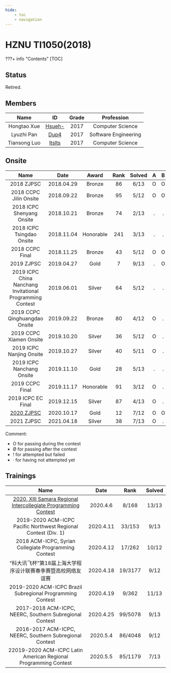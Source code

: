 ```yaml
---
hide:
    - toc
    - navigation
---
```


# HZNU TI1050(2018)

???+ info "Contents"
    [TOC]

## Status

Retired.

## Members

|     Name     |                        ID                         | Grade |      Profession      |
| :----------: | :-----------------------------------------------: | :---: | :------------------: |
| Hongtao Xue  | [Hsueh-](https://codeforces.cc/profile/HsuehHtao) | 2017  |   Computer Science   |
|  Lyuzhi Pan  |    [Dup4](https://codeforces.cc/profile/Dup4)     | 2017  | Software Engineering |
| Tiansong Luo |    [ltslts](https://codeforces.cc/profile/lts)    | 2017  |   Computer Science   |

## Onsite

|                           Name                            |    Date    |   Award   | Rank  | Solved |   A   |   B   |   C   |   D   |   E   |   F   |   G   |   H   |   I   |   J   |   K   |   L   |   M   |
| :-------------------------------------------------------: | :--------: | :-------: | :---: | :----: | :---: | :---: | :---: | :---: | :---: | :---: | :---: | :---: | :---: | :---: | :---: | :---: | :---: |
|                        2018 ZJPSC                         | 2018.04.29 |  Bronze   |  86   |  6/13  |   O   |   O   |   .   |   .   |   .   |   .   |   .   |   .   |   .   |   O   |   O   |   O   |   O   |
|                  2018 CCPC Jilin Onsite                   | 2018.09.22 |  Bronze   |  95   |  5/12  |   O   |   O   |   O   |   O   |   O   |   .   |   .   |   .   |   .   |   .   |   .   |   .   |
|                 2018 ICPC Shenyang Onsite                 | 2018.10.21 |  Bronze   |  74   |  2/13  |   .   |   .   |   O   |   .   |   .   |   .   |   .   |   .   |   .   |   O   |   .   |   .   |   .   |
|                 2018 ICPC Tsingdao Onsite                 | 2018.11.04 | Honorable |  241  |  3/13  |   .   |   .   |   O   |   .   |   .   |   .   |   .   |   .   |   .   |   O   |   .   |   .   |   O   |
|                      2018 CCPC Final                      | 2018.11.25 |  Bronze   |  43   |  5/12  |   O   |   O   |   .   |   .   |   .   |   .   |   O   |   .   |   O   |   .   |   .   |   O   |
|                        2019 ZJPSC                         | 2019.04.27 |   Gold    |   7   |  9/13  |   .   |   O   |   O   |   .   |   O   |   O   |   O   |   O   |   O   |   O   |   O   |   .   |   .   |
| 2019 ICPC China Nanchang Invitational Programming Contest | 2019.06.01 |  Silver   |  64   |  5/12  |   .   |   .   |   .   |   .   |   .   |   O   |   O   |   .   |   .   |   O   |   O   |   O   |
|               2019 CCPC Qinghuangdao Onsite               | 2019.09.22 |  Bronze   |  80   |  4/12  |   O   |   .   |   .   |   O   |   .   |   O   |   .   |   .   |   O   |   .   |   .   |   .   |
|                  2019 CCPC Xiamen Onsite                  | 2019.10.20 |  Silver   |  36   |  5/12  |   O   |   .   |   .   |   O   |   .   |   .   |   O   |   O   |   .   |   O   |   .   |   .   |
|                 2019 ICPC Nanjing Onsite                  | 2019.10.27 |  Silver   |  40   |  5/11  |   O   |   .   |   O   |   .   |   .   |   O   |   .   |   O   |   .   |   .   |   O   |
|                 2019 ICPC Nanchang Onsite                 | 2019.11.10 |   Gold    |  28   |  5/13  |   .   |   .   |   O   |   .   |   O   |   .   |   O   |   .   |   .   |   .   |   O   |   O   |   .   |
|                      2019 CCPC Final                      | 2019.11.17 | Honorable |  91   |  3/12  |   O   |   .   |   .   |   .   |   .   |   .   |   .   |   .   |   .   |   .   |   O   |   O   |
|                    2019 ICPC EC Final                     | 2019.12.15 |  Silver   |  87   |  4/13  |   O   |   .   |   .   |   .   |   O   |   .   |   .   |   O   |   .   |   .   |   .   |   .   |   O   |
|      [2020 ZJPSC](./2020/onsite/17th-zjpsc/index.md)      | 2020.10.17 |   Gold    |  12   |  7/12  |   O   |   O   |   O   |   .   |   O   |   .   |   O   |   !   |   O   |   .   |   O   |   .   |
|                        2021 ZJPSC                         | 2021.04.18 |  Silver   |  38   |  7/13  |   O   |   .   |   O   |   !   |   .   |   O   |   O   |   .   |   !   |   O   |   .   |   O   |   O   |

Comment:

- O for passing during the contest
- Ø for passing after the contest
-  ! for attempted but failed
- · for having not attempted yet

## Trainings

|                                                                               Name                                                                               |   Date    |  Rank   | Solved |
| :--------------------------------------------------------------------------------------------------------------------------------------------------------------: | :-------: | :-----: | :----: |
| [2020, XIII Samara Regional Intercollegiate Programming Contest](./2020/random-trainings/2020-XIII-Samara-Regional-Intercollegiate-Programming-Contest/index.md) | 2020.4.6  |  8/168  | 13/13  |
|                                                  2019-2020 ACM-ICPC Pacific Northwest Regional Contest (Div. 1)                                                  | 2020.4.11 | 33/153  |  9/13  |
|                                                       2018 ACM-ICPC, Syrian Collegiate Programming Contest                                                       | 2020.4.12 | 17/262  | 10/12  |
|                                                   “科大讯飞杯”第18届上海大学程序设计联赛春季赛暨高校网络友谊赛                                                   | 2020.4.18 | 19/3177 |  9/12  |
|                                                    2019-2020 ACM-ICPC Brazil Subregional Programming Contest                                                     | 2020.4.19 |  9/362  | 11/13  |
|                                                     2017-2018 ACM-ICPC, NEERC, Southern Subregional Contest                                                      | 2020.4.25 | 99/5078 |  9/13  |
|                                                     2016-2017 ACM-ICPC, NEERC, Southern Subregional Contest                                                      | 2020.5.4  | 86/4048 |  9/12  |
|                                                 22019-2020 ACM-ICPC Latin American Regional Programming Contest                                                  | 2020.5.5  | 85/1179 |  7/13  |
